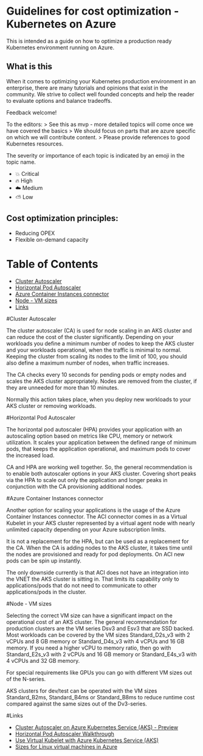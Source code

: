 # Guidelines for cost optimization - Kubernetes on Azure

This is intended as a guide on how to optimize a production ready Kubernetes environment running on Azure.

## What is this

When it comes to optimizing your Kubernetes production environment in an enterprise, there are many tutorials and opinions that exist in the community.
We strive to collect well founded concepts and help the reader to evaluate options and balance tradeoffs.

Feedback welcome!

To the editors:
    > See this as mvp - more detailed topics will come once we have covered the basics
    > We should focus on parts that are azure specific on which we will contribute content.
    > Please provide references to good Kubernetes resources.

The severity or importance of each topic is indicated by an emoji in the topic name.

* :boom: Critical
* :fire: High
* :cloud: Medium
* :partly_sunny: Low

## Cost optimization principles:

* Reducing OPEX
* Flexible on-demand capacity

Table of Contents
=================

* [Cluster Autoscaler](#cluster-autoscaler)
* [Horizontal Pod Autoscaler](#horizontal-pod-autoscaler)
* [Azure Container Instances connector](#azure-container-instances-connector)
* [Node - VM sizes](#node---vm-sizes)
* [Links](#links)

#Cluster Autoscaler

The cluster autoscaler (CA) is used for node scaling in an AKS cluster and can reduce the cost of the cluster significantly. Depending on your workloads you define a minimum number of nodes to keep the AKS cluster and your workloads operational, when the traffic is minimal to normal. Keeping the cluster from scaling its nodes to the limit of 100, you should also define a maximum number of nodes, when traffic increases.

The CA checks every 10 seconds for pending pods or empty nodes and scales the AKS cluster appropriately. Nodes are removed from the cluster, if they are unneeded for more than 10 minutes.

Normally this action takes place, when you deploy new workloads to your AKS cluster or removing workloads.

#Horizontal Pod Autoscaler

The horizontal pod autoscaler (HPA) provides your application with an autoscaling option based on metrics like CPU, memory or network utilization. It scales your application between the defined range of minimum pods, that keeps the application operational, and maximum pods to cover the increased load.

CA and HPA are working well together. So, the general recommendation is to enable both autoscaler options in your AKS cluster. Covering short peaks via the HPA to scale out only the application and longer peaks in conjunction with the CA provisioning additional nodes.

#Azure Container Instances connector

Another option for scaling your applications is the usage of the Azure Container Instances connector. The ACI connector comes in as a Virtual Kubelet in your AKS cluster represented by a virtual agent node with nearly unlimited capacity depending on your Azure subscription limits.

It is not a replacement for the HPA, but can be used as a replacement for the CA. When the CA is adding nodes to the AKS cluster, it takes time until the nodes are provisioned and ready for pod deployments. On ACI new pods can be spin up instantly.

The only downside currently is that ACI does not have an integration into the VNET the AKS cluster is sitting in. That limits its capability only to applications/pods that do not need to communicate to other applications/pods in the cluster.

#Node - VM sizes

Selecting the correct VM size can have a significant impact on the operational cost of an AKS cluster. The general recommendation for production clusters are the VM series Dsv3 and Esv3 that are SSD backed. Most workloads can be covered by the VM sizes Standard_D2s_v3 with 2 vCPUs and 8 GB memory or Standard_D4s_v3 with 4 vCPUs and 16 GB memory. If you need a higher vCPU to memory ratio, then go with Standard_E2s_v3 with 2 vCPUs and 16 GB memory or Standard_E4s_v3 with 4 vCPUs and 32 GB memory.

For special requirements like GPUs you can go with different VM sizes out of the N-series.

AKS clusters for dev/test can be operated with the VM sizes Standard_B2ms, Standard_B4ms or Standard_B8ms to reduce runtime cost compared against the same sizes out of the Dv3-series.

#Links

* [Cluster Autoscaler on Azure Kubernetes Service (AKS) - Preview](https://docs.microsoft.com/en-us/azure/aks/autoscaler)
* [Horizontal Pod Autoscaler Walkthrough](https://kubernetes.io/docs/tasks/run-application/horizontal-pod-autoscale-walkthrough/)
* [Use Virtual Kubelet with Azure Kubernetes Service (AKS)](https://docs.microsoft.com/en-us/azure/aks/virtual-kubelet)
* [Sizes for Linux virtual machines in Azure](https://docs.microsoft.com/en-us/azure/virtual-machines/linux/sizes)